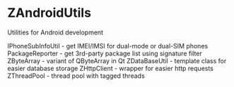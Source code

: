 # ZAndroidUtils
Utilities for Android development

IPhoneSubInfoUtil - get IMEI/IMSI for dual-mode or dual-SIM phones
PackageReporter - get 3rd-party package list using signature filter
ZByteArray - variant of QByteArray in Qt
ZDataBaseUtil - template class for easier database storage
ZHttpClient - wrapper for easier http requests
ZThreadPool - thread pool with tagged threads

